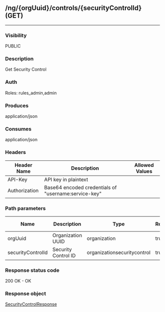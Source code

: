 ## /ng/{orgUuid}/controls/{securityControlId} (GET)
---
### Visibility
PUBLIC
### Description
Get Security Control
### Auth
Roles: rules_admin,admin
### Produces
application/json
### Consumes
application/json
### Headers
| Header Name | Description | Allowed Values |
| ----------- | ----------- | ----------- |
| API-Key | API key in plaintext |  |
| Authorization | Base64 encoded credentials of &quot;username:service-key&quot; |  |
### Path parameters
| Name | Description | Type | Required | Allowed Values |
| ----------- | ----------- | ----------- | ----------- | ----------- |
| orgUuid | Organization UUID | organization | true | String |
| securityControlId | Security Control ID | organizationsecuritycontrol | true | Long |
### Response status code
200 OK - OK
### Response object
[SecurityControlResponse](<../../objects/SecurityControlResponse.md>)

